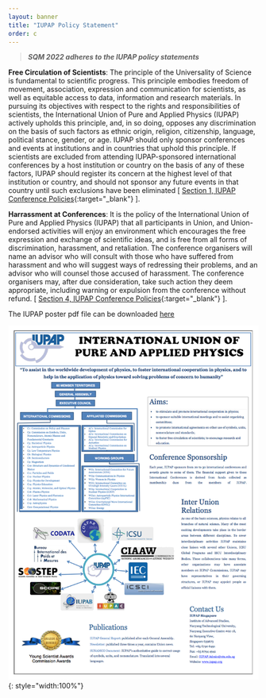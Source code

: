 ```yaml
---
layout: banner
title: "IUPAP Policy Statement"
order: c
---
```


> ***SQM 2022 adheres to the IUPAP policy statements***

**Free Circulation of Scientists**: The principle of the Universality of Science is fundamental to scientific progress. This principle embodies freedom of movement, association, expression and communication for scientists, as well as equitable access to data, information and research materials. In pursuing its objectives with respect to the rights and responsibilities of scientists, the International Union of Pure and Applied Physics (IUPAP) actively upholds this principle, and, in so doing, opposes any discrimination on the basis of such factors as ethnic origin, religion, citizenship, language, political stance, gender, or age. IUPAP should only sponsor conferences and events at institutions and in countries that uphold this principle. If scientists are excluded from attending IUPAP-sponsored international conferences by a host institution or country on the basis of any of these factors, IUPAP should register its concern at the highest level of that institution or country, and should not sponsor any future events in that country until such exclusions have been eliminated [ [Section 1, IUPAP Conference Policies](https://iupap.org/conferences/conference-policies/){:target="_blank"} ].

**Harrassment at Conferences**: It is the policy of the International Union of Pure and Applied Physics (IUPAP) that all participants in Union, and Union-endorsed activities will enjoy an environment which encourages the free expression and exchange of scientific ideas, and is free from all forms of discrimination, harassment, and retaliation. The conference organisers will name an advisor who will consult with those who have suffered from harassment and who will suggest ways of redressing their problems, and an advisor who will counsel those accused of harassment. The conference organisers may, after due consideration, take such action they deem appropriate, including warning or expulsion from the conference without refund. [ [Section 4, IUPAP Conference Policies](http://iupap.org/sponsored-conferences/conference-policies/){:target="_blank"} ].

The IUPAP poster pdf file can be downloaded [here](/assets/files/IUPAP-poster_2018-19.pdf)

![IUPAP Poster](/assets/img/IUPAP-poster_2018-19.png){: style="width:100%"}
